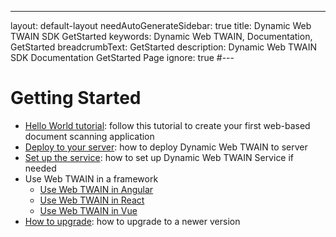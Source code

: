 ---
layout: default-layout
needAutoGenerateSidebar: true
title: Dynamic Web TWAIN SDK GetStarted
keywords: Dynamic Web TWAIN, Documentation, GetStarted
breadcrumbText: GetStarted
description: Dynamic Web TWAIN SDK Documentation GetStarted Page
ignore: true
#---

# Getting Started

- [Hello World tutorial]({{site.getstarted}}Helloworld.html): follow this tutorial to create your first web-based document scanning application
- [Deploy to your server](/_articles/general-usage/server-deployment.md): how to deploy Dynamic Web TWAIN to server
- [Set up the service](/_articles/extended-usage/dynamsoft-service-configuration.md): how to set up Dynamic Web TWAIN Service if needed
- Use Web TWAIN in a framework
  - [Use Web TWAIN in Angular](/_articles/indepth/development/angular.md)
  - [Use Web TWAIN in React](/_articles/indepth/development/react.md)
  - [Use Web TWAIN in Vue](/_articles/indepth/development/vue.md)
- [How to upgrade](/_articles/indepth/development/upgrade.md): how to upgrade to a newer version
<!-- - [Using Web TWAIN via RESTful API](/_articles/indepth/development/restful.md) -->
